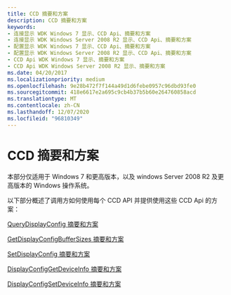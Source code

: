 ```yaml
---
title: CCD 摘要和方案
description: CCD 摘要和方案
keywords:
- 连接显示 WDK Windows 7 显示、CCD Api、摘要和方案
- 连接显示 WDK Windows Server 2008 R2 显示、CCD Api、摘要和方案
- 配置显示 WDK Windows 7 显示、CCD Api、摘要和方案
- 配置显示 WDK Windows Server 2008 R2 显示、CCD Api、摘要和方案
- CCD Api WDK Windows 7 显示、摘要和方案
- CCD Api WDK Windows Server 2008 R2 显示、摘要和方案
ms.date: 04/20/2017
ms.localizationpriority: medium
ms.openlocfilehash: 9e28b472f7f144a49d1d6febe0957c96dbd93fe0
ms.sourcegitcommit: 418e6617e2a695c9cb4b37b5b60e264760858acd
ms.translationtype: MT
ms.contentlocale: zh-CN
ms.lasthandoff: 12/07/2020
ms.locfileid: "96810349"
---
```

# <a name="ccd-summaries-and-scenarios"></a>CCD 摘要和方案


本部分仅适用于 Windows 7 和更高版本，以及 windows Server 2008 R2 及更高版本的 Windows 操作系统。

以下部分概述了调用方如何使用每个 CCD API 并提供使用这些 CCD Api 的方案：

[QueryDisplayConfig 摘要和方案](querydisplayconfig-summary-and-scenarios.md)

[GetDisplayConfigBufferSizes 摘要和方案](getdisplayconfigbuffersizes-summary-and-scenarios.md)

[SetDisplayConfig 摘要和方案](setdisplayconfig-summary-and-scenarios.md)

[DisplayConfigGetDeviceInfo 摘要和方案](displayconfiggetdeviceinfo-summary-and-scenarios.md)

[DisplayConfigSetDeviceInfo 摘要和方案](displayconfigsetdeviceinfo-summary-and-scenarios.md)

 

 





